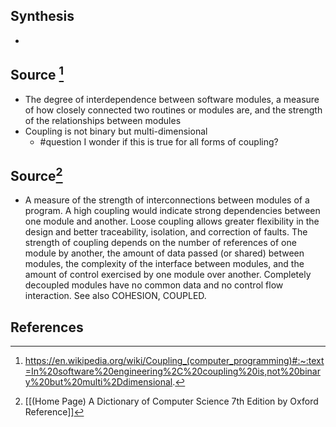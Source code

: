 ## Synthesis
- 
## Source [^1]
- The degree of interdependence between software modules, a measure of how closely connected two routines or modules are, and the strength of the relationships between modules
- Coupling is not binary but multi-dimensional
	- #question I wonder if this is true for all forms of coupling?

## Source[^2]
- A measure of the strength of interconnections between modules of a program. A high coupling would indicate strong dependencies between one module and another. Loose coupling allows greater flexibility in the design and better traceability, isolation, and correction of faults. The strength of coupling depends on the number of references of one module by another, the amount of data passed (or shared) between modules, the complexity of the interface between modules, and the amount of control exercised by one module over another. Completely decoupled modules have no common data and no control flow interaction. See also COHESION, COUPLED.
## References

[^1]: https://en.wikipedia.org/wiki/Coupling_(computer_programming)#:~:text=In%20software%20engineering%2C%20coupling%20is,not%20binary%20but%20multi%2Ddimensional.
[^2]: [[(Home Page) A Dictionary of Computer Science 7th Edition by Oxford Reference]]